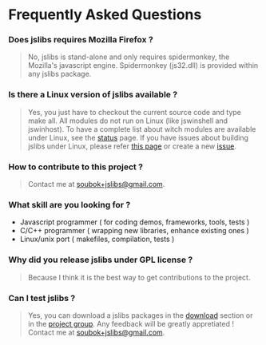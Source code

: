 # Frequently Asked Questions #

### Does jslibs requires Mozilla Firefox ? ###
> No, jslibs is stand-alone and only requires spidermonkey, the Mozilla's javascript engine. Spidermonkey (js32.dll) is provided within any jslibs package.

### Is there a Linux version of jslibs available ? ###
> Yes, you just have to checkout the current source code and type make all. All modules do not run on Linux (like jswinshell and jswinhost). To have a complete list about witch modules are available under Linux, see the [status](Status.md) page. If you have issues about building jslibs under Linux, please refer [this page](jslibsBuild.md) or create a new [issue](http://code.google.com/p/jslibs/issues/list).

### How to contribute to this project ? ###
> Contact me at [soubok+jslibs@gmail.com](mailto:soubok+jslibs@gmail.com).

### What skill are you looking for ? ###
  * Javascript programmer ( for coding demos, frameworks, tools, tests )
  * C/C++ programmer ( wrapping new libraries, enhance existing ones )
  * Linux/unix port ( makefiles, compilation, tests )

### Why did you release jslibs under GPL license ? ###
> Because I think it is the best way to get contributions to the project.

### Can I test jslibs ? ###
> Yes, you can download a jslibs packages in the [download](http://code.google.com/p/jslibs/downloads/list) section or in the [project group](http://groups-beta.google.com/group/jslibs). Any feedback will be greatly appretiated ! Contact me at [soubok+jslibs@gmail.com](mailto:soubok+jslibs@gmail.com).

### How can I give feedback about jslibs ? ###
> By e-mail : [soubok+jslibs@gmail.com](mailto:soubok+jslibs@gmail.com).
> #  #
> Or by posting in the group : http://groups-beta.google.com/group/jslibs ( jslibs@googlegroups.com ).

### Where should I report bugs or enhancements ? ###
> Go in the [Issues](http://code.google.com/p/jslibs/issues/list) section and click [New Issue](http://code.google.com/p/jslibs/issues/entry).

### What is the aim of this project ? ###
> The first aim of this project is to prove programmers how much powerful Javascript language is. Using Javascript in a web page is quite nice but this don't show it as a versatile language.
> > "By 2011, we will recognize JavaScript as a language with a better set of features for developing modern applications." - Stuart Halloway <sub>(</sub>[...](http://www-128.ibm.com/developerworks/java/library/j-cb12196/)<sub>)</sub>
#  #

> The second aim of this project is to prepare the basis of a 3D game engine. One Year ago I started to create a 3D engine in C++ but the code became complex and not flexible enough. This is why I try with this new approach :
> > Everything that is not time-critical can be written in Javascript.